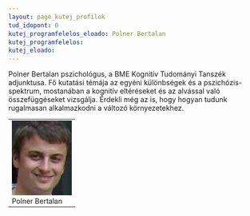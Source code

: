 ```yaml
---
layout: page_kutej_profilok
tud_idopont: 0
kutej_programfelelos_eloado: Polner Bertalan 
kutej_programfelelos: 
kutej_eloado: 
---
```


Polner Bertalan pszichológus, a BME Kognitív Tudományi Tanszék adjunktusa. Fő kutatási témája az egyéni különbségek és a pszichózis-spektrum, mostanában a kognitív eltéréseket és az alvással való összefüggéseket vizsgálja. Érdekli még az is, hogy hogyan tudunk rugalmasan alkalmazkodni a változó környezetekhez.

 <table class="picture">
<tr>
<td>

<div class="gallery">
    <img src="images/polner_bertalan.jpg" max-width="250" max-height="200">
  <div class="desc">Polner Bertalan</div>
</div>

</td>
</tr>
</table>
